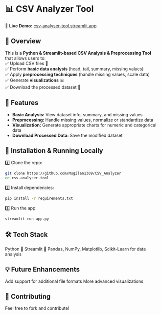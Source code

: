 # 📊 CSV Analyzer Tool  

🚀 **Live Demo:** [csv-analyser-tool.streamlit.app](https://csv-analyser-tool.streamlit.app)  

## 📝 Overview  
This is a **Python & Streamlit-based CSV Analysis & Preprocessing Tool** that allows users to:  
✅ Upload CSV files 📂  
✅ Perform **basic data analysis** (head, tail, summary, missing values)  
✅ Apply **preprocessing techniques** (handle missing values, scale data)  
✅ Generate **visualizations** 📊  
✅ Download the processed dataset 🔽  

## 🔧 Features  
- **Basic Analysis:** View dataset info, summary, and missing values  
- **Preprocessing:** Handle missing values, normalize or standardize data  
- **Visualization:** Generate appropriate charts for numeric and categorical data  
- **Download Processed Data:** Save the modified dataset  

## 🚀 Installation & Running Locally  
1️⃣ Clone the repo:  
```bash
git clone https://github.com/Mugilan1309/CSV_Analyzer
cd csv-analyser-tool
```
2️⃣ Install dependencies:
```bash
pip install -r requirements.txt
```
3️⃣ Run the app:
```bash
streamlit run app.py
```
## 🛠️ Tech Stack
Python 🐍
Streamlit 🎈
Pandas, NumPy, Matplotlib, Scikit-Learn for data analysis

## 💡 Future Enhancements
Add support for additional file formats
More advanced visualizations

## 🙌 Contributing
Feel free to fork and contribute!
